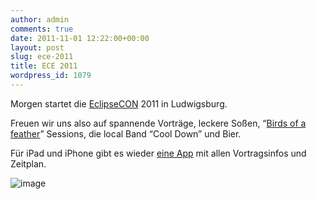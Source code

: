 ```yaml
---
author: admin
comments: true
date: 2011-11-01 12:22:00+00:00
layout: post
slug: ece-2011
title: ECE 2011
wordpress_id: 1079
---
```


Morgen startet die [EclipseCON](http://eclipsecon.org/) 2011 in Ludwigsburg.

Freuen wir uns also auf spannende Vorträge, leckere Soßen, “[Birds of a feather](http://en.wikipedia.org/wiki/Birds_of_a_Feather_(computing))” Sessions, die local Band “Cool Down” und Bier.

Für iPad und iPhone gibt es wieder [eine App](http://itunes.apple.com/de/app/eclipsecon-2011-hd-europe/id471727611?mt=8) mit allen Vortragsinfos und Zeitplan.

![image](http://andydunkel.net/assets/uploads/2011/11/image.png)
